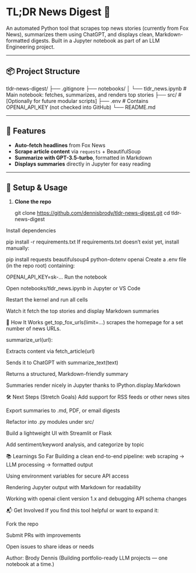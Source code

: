 # TL;DR News Digest 📰

An automated Python tool that scrapes top news stories (currently from Fox News), summarizes them using ChatGPT, and displays clean, Markdown-formatted digests. Built in a Jupyter notebook as part of an LLM Engineering project.

---

## 📦 Project Structure

tldr-news-digest/
├── .gitignore
├── notebooks/
│ └── tldr_news.ipynb # Main notebook: fetches, summarizes, and renders top stories
├── src/ # [Optionally for future modular scripts]
├── .env # Contains OPENAI_API_KEY (not checked into GitHub)
└── README.md

---

## 🚀 Features

- **Auto-fetch headlines** from Fox News
- **Scrape article content** via `requests` + BeautifulSoup  
- **Summarize with GPT-3.5-turbo**, formatted in Markdown  
- **Displays summaries** directly in Jupyter for easy reading

---

## 🔧 Setup & Usage

1. **Clone the repo**  

   git clone https://github.com/dennisbrody/tldr-news-digest.git
   cd tldr-news-digest

Install dependencies

pip install -r requirements.txt
If requirements.txt doesn’t exist yet, install manually:

pip install requests beautifulsoup4 python-dotenv openai
Create a .env file (in the repo root) containing:

OPENAI_API_KEY=sk-...
Run the notebook

Open notebooks/tldr_news.ipynb in Jupyter or VS Code

Restart the kernel and run all cells

Watch it fetch the top stories and display Markdown summaries

🧭 How It Works
get_top_fox_urls(limit=…) scrapes the homepage for a set number of news URLs.

summarize_url(url):

Extracts content via fetch_article(url)

Sends it to ChatGPT with summarize_text(text)

Returns a structured, Markdown-friendly summary

Summaries render nicely in Jupyter thanks to IPython.display.Markdown

🛠️ Next Steps (Stretch Goals)
Add support for RSS feeds or other news sites

Export summaries to .md, PDF, or email digests

Refactor into .py modules under src/

Build a lightweight UI with Streamlit or Flask

Add sentiment/keyword analysis, and categorize by topic

📚 Learnings So Far
Building a clean end-to-end pipeline: web scraping → LLM processing → formatted output

Using environment variables for secure API access

Rendering Jupyter output with Markdown for readability

Working with openai client version 1.x and debugging API schema changes

📬 Get Involved
If you find this tool helpful or want to expand it:

Fork the repo

Submit PRs with improvements

Open issues to share ideas or needs

Author: Brody Dennis
(Building portfolio-ready LLM projects — one notebook at a time.)

